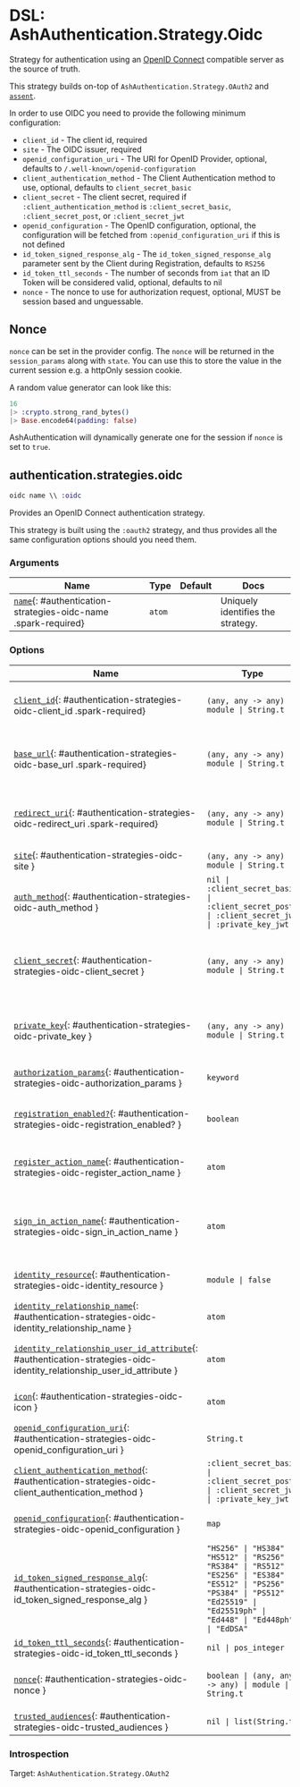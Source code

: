 <!--
This file was generated by Spark. Do not edit it by hand.
-->
# DSL: AshAuthentication.Strategy.Oidc

Strategy for authentication using an [OpenID
Connect](https://openid.net/connect/) compatible server as the source of
truth.

This strategy builds on-top of `AshAuthentication.Strategy.OAuth2` and
[`assent`](https://hex.pm/packages/assent).

In order to use OIDC you need to provide the following minimum configuration:

- `client_id` - The client id, required
- `site` - The OIDC issuer, required
- `openid_configuration_uri` - The URI for OpenID Provider, optional, defaults
  to `/.well-known/openid-configuration`
- `client_authentication_method` - The Client Authentication method to use,
  optional, defaults to `client_secret_basic`
- `client_secret` - The client secret, required if
  `:client_authentication_method` is `:client_secret_basic`,
  `:client_secret_post`, or `:client_secret_jwt`
- `openid_configuration` - The OpenID configuration, optional, the
  configuration will be fetched from `:openid_configuration_uri` if this is
  not defined
- `id_token_signed_response_alg` - The `id_token_signed_response_alg`
  parameter sent by the Client during Registration, defaults to `RS256`
- `id_token_ttl_seconds` - The number of seconds from `iat` that an ID Token
  will be considered valid, optional, defaults to nil
- `nonce` - The nonce to use for authorization request, optional, MUST be
  session based and unguessable.


## Nonce
`nonce` can be set in the provider config. The `nonce` will be returned in the
`session_params` along with `state`. You can use this to store the value in
the current session e.g. a httpOnly session cookie.

A random value generator can look like this:

```elixir
16
|> :crypto.strong_rand_bytes()
|> Base.encode64(padding: false)
```

AshAuthentication will dynamically generate one for the session if `nonce` is
set to `true`.



## authentication.strategies.oidc
```elixir
oidc name \\ :oidc
```


Provides an OpenID Connect authentication strategy.

This strategy is built using the `:oauth2` strategy, and thus provides
all the same configuration options should you need them.






### Arguments

| Name | Type | Default | Docs |
|------|------|---------|------|
| [`name`](#authentication-strategies-oidc-name){: #authentication-strategies-oidc-name .spark-required} | `atom` |  | Uniquely identifies the strategy. |
### Options

| Name | Type | Default | Docs |
|------|------|---------|------|
| [`client_id`](#authentication-strategies-oidc-client_id){: #authentication-strategies-oidc-client_id .spark-required} | `(any, any -> any) \| module \| String.t` |  | The OAuth2 client ID.  Takes either a module which implements the `AshAuthentication.Secret` behaviour, a 2 arity anonymous function or a string. |
| [`base_url`](#authentication-strategies-oidc-base_url){: #authentication-strategies-oidc-base_url .spark-required} | `(any, any -> any) \| module \| String.t` |  | The base URL of the OAuth2 server - including the leading protocol (ie `https://`).  Takes either a module which implements the `AshAuthentication.Secret` behaviour, a 2 arity anonymous function or a string. |
| [`redirect_uri`](#authentication-strategies-oidc-redirect_uri){: #authentication-strategies-oidc-redirect_uri .spark-required} | `(any, any -> any) \| module \| String.t` |  | The callback URI *base*. Not the whole URI back to the callback endpoint, but the URI to your `AuthPlug`. Takes either a module which implements the `AshAuthentication.Secret` behaviour, a 2 arity anonymous function or a string. |
| [`site`](#authentication-strategies-oidc-site){: #authentication-strategies-oidc-site } | `(any, any -> any) \| module \| String.t` |  | Deprecated: Use `base_url` instead. |
| [`auth_method`](#authentication-strategies-oidc-auth_method){: #authentication-strategies-oidc-auth_method } | `nil \| :client_secret_basic \| :client_secret_post \| :client_secret_jwt \| :private_key_jwt` | `:client_secret_post` | The authentication strategy used, optional. If not set, no authentication will be used during the access token request. |
| [`client_secret`](#authentication-strategies-oidc-client_secret){: #authentication-strategies-oidc-client_secret } | `(any, any -> any) \| module \| String.t` |  | The OAuth2 client secret. Required if :auth_method is `:client_secret_basic`, `:client_secret_post` or `:client_secret_jwt`. Takes either a module which implements the `AshAuthentication.Secret` behaviour, a 2 arity anonymous function or a string. |
| [`private_key`](#authentication-strategies-oidc-private_key){: #authentication-strategies-oidc-private_key } | `(any, any -> any) \| module \| String.t` |  | The private key to use if `:auth_method` is `:private_key_jwt`. Takes either a module which implements the `AshAuthentication.Secret` behaviour, a 2 arity anonymous function or a string. |
| [`authorization_params`](#authentication-strategies-oidc-authorization_params){: #authentication-strategies-oidc-authorization_params } | `keyword` | `[]` | Any additional parameters to encode in the request phase. eg: `authorization_params scope: "openid profile email"` |
| [`registration_enabled?`](#authentication-strategies-oidc-registration_enabled?){: #authentication-strategies-oidc-registration_enabled? } | `boolean` | `true` | If enabled, new users will be able to register for your site when authenticating and not already present. If not, only existing users will be able to authenticate. |
| [`register_action_name`](#authentication-strategies-oidc-register_action_name){: #authentication-strategies-oidc-register_action_name } | `atom` |  | The name of the action to use to register a user, if `registration_enabled?` is `true`. Defaults to `register_with_<name>` See the "Registration and Sign-in" section of the strategy docs for more. |
| [`sign_in_action_name`](#authentication-strategies-oidc-sign_in_action_name){: #authentication-strategies-oidc-sign_in_action_name } | `atom` |  | The name of the action to use to sign in an existing user, if `sign_in_enabled?` is `true`. Defaults to `sign_in_with_<strategy>`, which is generated for you by default. See the "Registration and Sign-in" section of the strategy docs for more information. |
| [`identity_resource`](#authentication-strategies-oidc-identity_resource){: #authentication-strategies-oidc-identity_resource } | `module \| false` | `false` | The resource used to store user identities, or `false` to disable. See the User Identities section of the strategy docs for more. |
| [`identity_relationship_name`](#authentication-strategies-oidc-identity_relationship_name){: #authentication-strategies-oidc-identity_relationship_name } | `atom` | `:identities` | Name of the relationship to the provider identities resource |
| [`identity_relationship_user_id_attribute`](#authentication-strategies-oidc-identity_relationship_user_id_attribute){: #authentication-strategies-oidc-identity_relationship_user_id_attribute } | `atom` | `:user_id` | The name of the destination (user_id) attribute on your provider identity resource. Only necessary if you've changed the `user_id_attribute_name` option of the provider identity. |
| [`icon`](#authentication-strategies-oidc-icon){: #authentication-strategies-oidc-icon } | `atom` | `:oauth2` | The name of an icon to use in any potential UI. This is a *hint* for UI generators to use, and not in any way canonical. |
| [`openid_configuration_uri`](#authentication-strategies-oidc-openid_configuration_uri){: #authentication-strategies-oidc-openid_configuration_uri } | `String.t` | `"/.well-known/openid-configuration"` | The URI for the OpenID provider |
| [`client_authentication_method`](#authentication-strategies-oidc-client_authentication_method){: #authentication-strategies-oidc-client_authentication_method } | `:client_secret_basic \| :client_secret_post \| :client_secret_jwt \| :private_key_jwt` | `:client_secret_basic` | The client authentication method to use. |
| [`openid_configuration`](#authentication-strategies-oidc-openid_configuration){: #authentication-strategies-oidc-openid_configuration } | `map` | `%{}` | The OpenID configuration.  If not set, the configuration will be retrieved from `openid_configuration_uri`. |
| [`id_token_signed_response_alg`](#authentication-strategies-oidc-id_token_signed_response_alg){: #authentication-strategies-oidc-id_token_signed_response_alg } | `"HS256" \| "HS384" \| "HS512" \| "RS256" \| "RS384" \| "RS512" \| "ES256" \| "ES384" \| "ES512" \| "PS256" \| "PS384" \| "PS512" \| "Ed25519" \| "Ed25519ph" \| "Ed448" \| "Ed448ph" \| "EdDSA"` | `"RS256"` | The `id_token_signed_response_alg` parameter sent by the Client during Registration. |
| [`id_token_ttl_seconds`](#authentication-strategies-oidc-id_token_ttl_seconds){: #authentication-strategies-oidc-id_token_ttl_seconds } | `nil \| pos_integer` |  | The number of seconds from `iat` that an ID Token will be considered valid. |
| [`nonce`](#authentication-strategies-oidc-nonce){: #authentication-strategies-oidc-nonce } | `boolean \| (any, any -> any) \| module \| String.t` | `true` | A function for generating the session nonce, `true` to automatically generate it with `AshAuthetnication.Strategy.Oidc.NonceGenerator`, or `false` to disable. |
| [`trusted_audiences`](#authentication-strategies-oidc-trusted_audiences){: #authentication-strategies-oidc-trusted_audiences } | `nil \| list(String.t)` |  | A list of audiences which are trusted. |





### Introspection

Target: `AshAuthentication.Strategy.OAuth2`



<style type="text/css">.spark-required::after { content: "*"; color: red !important; }</style>
